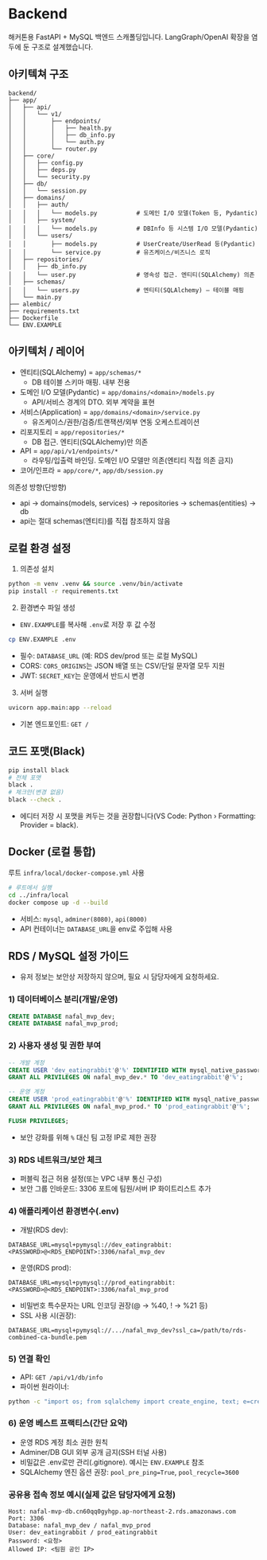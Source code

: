 # Backend

해커톤용 FastAPI + MySQL 백엔드 스캐폴딩입니다. LangGraph/OpenAI 확장을 염두에 둔 구조로 설계했습니다.

## 아키텍쳐 구조
```
backend/
├── app/
│   ├── api/
│   │   └── v1/
│   │       ├── endpoints/
│   │       │   ├── health.py
│   │       │   ├── db_info.py
│   │       │   └── auth.py
│   │       └── router.py
│   ├── core/
│   │   ├── config.py
│   │   ├── deps.py
│   │   └── security.py
│   ├── db/
│   │   └── session.py
│   ├── domains/
│   │   ├── auth/
│   │   │   └── models.py           # 도메인 I/O 모델(Token 등, Pydantic)
│   │   ├── system/
│   │   │   └── models.py           # DBInfo 등 시스템 I/O 모델(Pydantic)
│   │   └── users/
│   │       ├── models.py           # UserCreate/UserRead 등(Pydantic)
│   │       └── service.py          # 유즈케이스/비즈니스 로직
│   ├── repositories/
│   │   ├── db_info.py
│   │   └── user.py                 # 영속성 접근. 엔티티(SQLAlchemy) 의존
│   ├── schemas/
│   │   └── users.py                # 엔티티(SQLAlchemy) — 테이블 매핑
│   └── main.py
├── alembic/
├── requirements.txt
├── Dockerfile
└── ENV.EXAMPLE
```

## 아키텍처 / 레이어
- 엔티티(SQLAlchemy) = `app/schemas/*`
  - DB 테이블 스키마 매핑. 내부 전용
- 도메인 I/O 모델(Pydantic) = `app/domains/<domain>/models.py`
  - API/서비스 경계의 DTO. 외부 계약을 표현
- 서비스(Application) = `app/domains/<domain>/service.py`
  - 유즈케이스/권한/검증/트랜잭션/외부 연동 오케스트레이션
- 리포지토리 = `app/repositories/*`
  - DB 접근. 엔티티(SQLAlchemy)만 의존
- API = `app/api/v1/endpoints/*`
  - 라우팅/입출력 바인딩. 도메인 I/O 모델만 의존(엔티티 직접 의존 금지)
- 코어/인프라 = `app/core/*`, `app/db/session.py`

의존성 방향(단방향)
- api → domains(models, services) → repositories → schemas(entities) → db
- api는 절대 schemas(엔티티)를 직접 참조하지 않음

## 로컬 환경 설정
1) 의존성 설치
```bash
python -m venv .venv && source .venv/bin/activate
pip install -r requirements.txt
```

2) 환경변수 파일 생성
- `ENV.EXAMPLE`를 복사해 `.env`로 저장 후 값 수정
```bash
cp ENV.EXAMPLE .env
```
- 필수: `DATABASE_URL` (예: RDS dev/prod 또는 로컬 MySQL)
- CORS: `CORS_ORIGINS`는 JSON 배열 또는 CSV/단일 문자열 모두 지원
- JWT: `SECRET_KEY`는 운영에서 반드시 변경

3) 서버 실행
```bash
uvicorn app.main:app --reload
```
- 기본 엔드포인트: `GET /`

## 코드 포맷(Black)
```bash
pip install black
# 전체 포맷
black .
# 체크만(변경 없음)
black --check .
```
- 에디터 저장 시 포맷을 켜두는 것을 권장합니다(VS Code: Python › Formatting: Provider = black).

## Docker (로컬 통합)
루트 `infra/local/docker-compose.yml` 사용
```bash
# 루트에서 실행
cd ../infra/local
docker compose up -d --build
```
- 서비스: `mysql`, `adminer(8080)`, `api(8000)`
- API 컨테이너는 `DATABASE_URL`을 env로 주입해 사용

## RDS / MySQL 설정 가이드
- 유저 정보는 보안상 저장하지 않으며, 필요 시 담당자에게 요청하세요.

### 1) 데이터베이스 분리(개발/운영)
```sql
CREATE DATABASE nafal_mvp_dev;
CREATE DATABASE nafal_mvp_prod;
```

### 2) 사용자 생성 및 권한 부여
```sql
-- 개발 계정
CREATE USER 'dev_eatingrabbit'@'%' IDENTIFIED WITH mysql_native_password BY 'mvp2025!';
GRANT ALL PRIVILEGES ON nafal_mvp_dev.* TO 'dev_eatingrabbit'@'%';

-- 운영 계정
CREATE USER 'prod_eatingrabbit'@'%' IDENTIFIED WITH mysql_native_password BY 'mvp2025!';
GRANT ALL PRIVILEGES ON nafal_mvp_prod.* TO 'prod_eatingrabbit'@'%';

FLUSH PRIVILEGES;
```
- 보안 강화를 위해 `%` 대신 팀 고정 IP로 제한 권장

### 3) RDS 네트워크/보안 체크
- 퍼블릭 접근 허용 설정(또는 VPC 내부 통신 구성)
- 보안 그룹 인바운드: 3306 포트에 팀원/서버 IP 화이트리스트 추가

### 4) 애플리케이션 환경변수(.env)
- 개발(RDS dev):
```env
DATABASE_URL=mysql+pymysql://dev_eatingrabbit:<PASSWORD>@<RDS_ENDPOINT>:3306/nafal_mvp_dev
```
- 운영(RDS prod):
```env
DATABASE_URL=mysql+pymysql://prod_eatingrabbit:<PASSWORD>@<RDS_ENDPOINT>:3306/nafal_mvp_prod
```
- 비밀번호 특수문자는 URL 인코딩 권장(@ → %40, ! → %21 등)
- SSL 사용 시(권장):
```env
DATABASE_URL=mysql+pymysql://.../nafal_mvp_dev?ssl_ca=/path/to/rds-combined-ca-bundle.pem
```

### 5) 연결 확인
- API: `GET /api/v1/db/info`
- 파이썬 원라이너:
```bash
python -c "import os; from sqlalchemy import create_engine, text; e=create_engine(os.environ['DATABASE_URL']); print(e.connect().execute(text('select 1')).scalar())"
```

### 6) 운영 베스트 프랙티스(간단 요약)
- 운영 RDS 계정 최소 권한 원칙
- Adminer/DB GUI 외부 공개 금지(SSH 터널 사용)
- 비밀값은 .env로만 관리(.gitignore). 예시는 `ENV.EXAMPLE` 참조
- SQLAlchemy 엔진 옵션 권장: `pool_pre_ping=True`, `pool_recycle=3600`

### 공유용 접속 정보 예시(실제 값은 담당자에게 요청)
```
Host: nafal-mvp-db.cn60qq0gyhgp.ap-northeast-2.rds.amazonaws.com
Port: 3306
Database: nafal_mvp_dev / nafal_mvp_prod
User: dev_eatingrabbit / prod_eatingrabbit
Password: <요청>
Allowed IP: <팀원 공인 IP>
```
